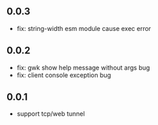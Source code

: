 ## 0.0.3

- fix: string-width esm module cause exec error

## 0.0.2

- fix: gwk show help message without args bug
- fix: client console exception bug

## 0.0.1

- support tcp/web tunnel